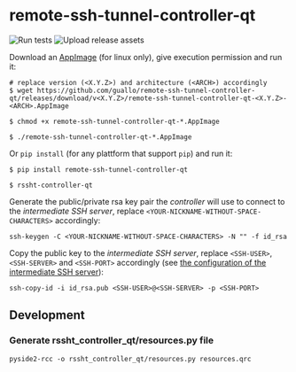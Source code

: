 # remote-ssh-tunnel-controller-qt

![Run tests](https://github.com/guallo/remote-ssh-tunnel-controller-qt/workflows/Run%20tests/badge.svg)
![Upload release assets](https://github.com/guallo/remote-ssh-tunnel-controller-qt/workflows/Upload%20release%20assets/badge.svg)

Download an [AppImage](https://github.com/guallo/remote-ssh-tunnel-controller-qt/releases/) (for linux only), give execution permission and run it:

```shell
# replace version (<X.Y.Z>) and architecture (<ARCH>) accordingly
$ wget https://github.com/guallo/remote-ssh-tunnel-controller-qt/releases/download/v<X.Y.Z>/remote-ssh-tunnel-controller-qt-<X.Y.Z>-<ARCH>.AppImage

$ chmod +x remote-ssh-tunnel-controller-qt-*.AppImage

$ ./remote-ssh-tunnel-controller-qt-*.AppImage
```

Or `pip install` (for any plattform that support `pip`) and run it:

```shell
$ pip install remote-ssh-tunnel-controller-qt

$ rssht-controller-qt
```

Generate the public/private rsa key pair the *controller* will use to connect to the *intermediate SSH server*, replace `<YOUR-NICKNAME-WITHOUT-SPACE-CHARACTERS>` accordingly:

```shell
ssh-keygen -C <YOUR-NICKNAME-WITHOUT-SPACE-CHARACTERS> -N "" -f id_rsa
```

Copy the public key to the *intermediate SSH server*, replace `<SSH-USER>`, `<SSH-SERVER>` and `<SSH-PORT>` accordingly (see [the configuration of the intermediate SSH server](https://github.com/guallo/remote-ssh-tunnel-agent/blob/master/README.md#manual-1)):

```shell
ssh-copy-id -i id_rsa.pub <SSH-USER>@<SSH-SERVER> -p <SSH-PORT>
```

## Development

### Generate rssht_controller_qt/resources.py file

```shell
pyside2-rcc -o rssht_controller_qt/resources.py resources.qrc
```
